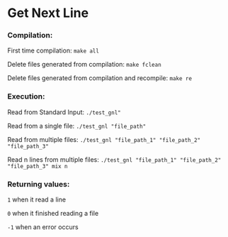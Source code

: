 # Get Next Line

### Compilation:

First time compilation:
`make all`

Delete files generated from compilation:
`make fclean`

Delete files generated from compilation and recompile:
`make re`

### Execution:

Read from Standard Input:
`./test_gnl"`

Read from a single file:
`./test_gnl "file_path"`

Read from multiple files:
`./test_gnl "file_path_1" "file_path_2" "file_path_3"`

Read n lines from multiple files:
`./test_gnl "file_path_1" "file_path_2" "file_path_3" mix n`

### Returning values:
`1` when it read a line

`0` when it finished reading a file

`-1` when an error occurs
